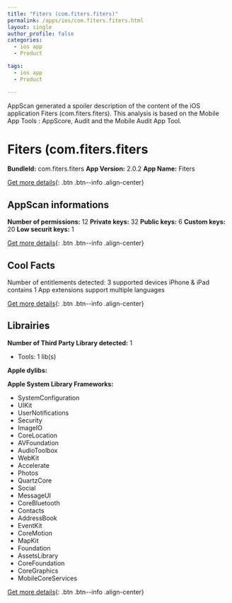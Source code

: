 ```yaml
---
title: "Fiters (com.fiters.fiters)"
permalink: /apps/ios/com.fiters.fiters.html
layout: single
author_profile: false
categories: 
  - ios app 
  - Product 

tags: 
  - ios app 
  - Product 

---
```

AppScan generated a spoiler description of the content of the iOS application Fiters (com.fiters.fiters). This analysis is based on the Mobile App Tools : AppScore, Audit and the Mobile Audit App Tool.

# Fiters (com.fiters.fiters

**BundleId:** com.fiters.fiters
**App Version:** 2.0.2
**App Name:** Fiters


[Get more details](/pricing.html){: .btn .btn--info .align-center}  
  
## AppScan informations 

**Number of permissions:** 12
**Private keys:** 32
**Public keys:** 6
**Custom keys:** 20
**Low securit keys:** 1
  
[Get more details](/pricing.html){: .btn .btn--info .align-center}

## Cool Facts

Number of entitlements detected: 3
supported devices iPhone & iPad
contains 1 App extensions
support multiple languages
  
[Get more details](/pricing.html){: .btn .btn--info .align-center}

## Librairies 
**Number of Third Party Library detected:** 1
- Tools: 1 lib(s)

**Apple dylibs:**


**Apple System Library Frameworks:**
- SystemConfiguration
- UIKit
- UserNotifications
- Security
- ImageIO
- CoreLocation
- AVFoundation
- AudioToolbox
- WebKit
- Accelerate
- Photos
- QuartzCore
- Social
- MessageUI
- CoreBluetooth
- Contacts
- AddressBook
- EventKit
- CoreMotion
- MapKit
- Foundation
- AssetsLibrary
- CoreFoundation
- CoreGraphics
- MobileCoreServices


  
[Get more details](/pricing.html){: .btn .btn--info .align-center}

